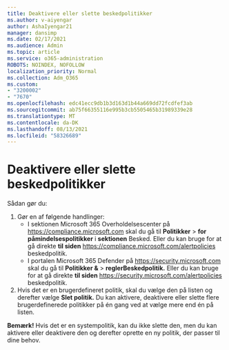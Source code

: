 ```yaml
---
title: Deaktivere eller slette beskedpolitikker
ms.author: v-aiyengar
author: AshaIyengar21
manager: dansimp
ms.date: 02/17/2021
ms.audience: Admin
ms.topic: article
ms.service: o365-administration
ROBOTS: NOINDEX, NOFOLLOW
localization_priority: Normal
ms.collection: Adm_O365
ms.custom:
- "3200002"
- "7670"
ms.openlocfilehash: edc41ecc9db1b3d163d1b44a669dd72fcdfef3ab
ms.sourcegitcommit: ab75f66355116e995b3cb5505465b31989339e28
ms.translationtype: MT
ms.contentlocale: da-DK
ms.lasthandoff: 08/13/2021
ms.locfileid: "58326689"
---
```

# <a name="turn-off-or-delete-alert-policies"></a>Deaktivere eller slette beskedpolitikker

Sådan gør du:

1. Gør en af følgende handlinger:
   - I sektionen Microsoft 365 Overholdelsescenter på <https://compliance.microsoft.com> skal du gå til **Politikker** \> **for påmindelsespolitikker** i **sektionen** Besked. Eller du kan bruge for at gå direkte **til siden** <https://compliance.microsoft.com/alertpolicies> beskedpolitik.
   - I portalen Microsoft 365 Defender på <https://security.microsoft.com> skal du gå til **Politikker &** \> **reglerBeskedpolitik.** Eller du kan bruge for at gå direkte **til siden** <https://security.microsoft.com/alertpolicies> beskedpolitik.
2. Hvis det er en brugerdefineret politik, skal du vælge den på listen og derefter vælge **Slet politik.** Du kan aktivere, deaktivere eller slette flere brugerdefinerede politikker på én gang ved at vælge mere end én på listen.

**Bemærk!** Hvis det er en systempolitik, kan du ikke slette den, men du kan aktivere eller deaktivere den og derefter oprette en ny politik, der passer til dine behov.
